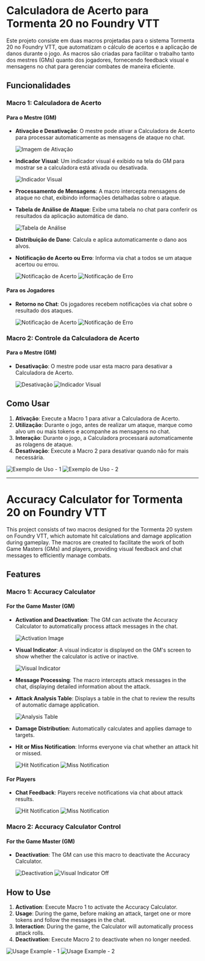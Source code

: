 # Calculadora de Acerto para Tormenta 20 no Foundry VTT

Este projeto consiste em duas macros projetadas para o sistema Tormenta 20 no Foundry VTT, que automatizam o cálculo de acertos e a aplicação de danos durante o jogo. As macros são criadas para facilitar o trabalho tanto dos mestres (GMs) quanto dos jogadores, fornecendo feedback visual e mensagens no chat para gerenciar combates de maneira eficiente.

## Funcionalidades

### Macro 1: Calculadora de Acerto

#### Para o Mestre (GM)

- **Ativação e Desativação**: O mestre pode ativar a Calculadora de Acerto para processar automaticamente as mensagens de ataque no chat.

  ![Imagem de Ativação](/imgs/image-1.png)

- **Indicador Visual**: Um indicador visual é exibido na tela do GM para mostrar se a calculadora está ativada ou desativada.

  ![Indicador Visual](/imgs/image-2.png)

- **Processamento de Mensagens**: A macro intercepta mensagens de ataque no chat, exibindo informações detalhadas sobre o ataque.

- **Tabela de Análise de Ataque**: Exibe uma tabela no chat para conferir os resultados da aplicação automática de dano.

  ![Tabela de Análise](/imgs/image-5.png)

- **Distribuição de Dano**: Calcula e aplica automaticamente o dano aos alvos.
- **Notificação de Acerto ou Erro**: Informa via chat a todos se um ataque acertou ou errou.

  ![Notificação de Acerto](/imgs/image-3.png)
  ![Notificação de Erro](/imgs/image-4.png)

#### Para os Jogadores

- **Retorno no Chat**: Os jogadores recebem notificações via chat sobre o resultado dos ataques.

  ![Notificação de Acerto](/imgs/image-3.png)
  ![Notificação de Erro](/imgs/image-4.png)

### Macro 2: Controle da Calculadora de Acerto

#### Para o Mestre (GM)

- **Desativação**: O mestre pode usar esta macro para desativar a Calculadora de Acerto.

  ![Desativação](/imgs/image-6.png)
  ![Indicador Visual](/imgs/image-7.png)

## Como Usar

1. **Ativação**: Execute a Macro 1 para ativar a Calculadora de Acerto.
2. **Utilização**: Durante o jogo, antes de realizar um ataque, marque como alvo um ou mais tokens e acompanhe as mensagens no chat.
3. **Interação**: Durante o jogo, a Calculadora processará automaticamente as rolagens de ataque.
4. **Desativação**: Execute a Macro 2 para desativar quando não for mais necessária.

  ![Exemplo de Uso - 1](/imgs/image-8.png)
  ![Exemplo de Uso - 2](/imgs/image-9.png)

---

# Accuracy Calculator for Tormenta 20 on Foundry VTT

This project consists of two macros designed for the Tormenta 20 system on Foundry VTT, which automate hit calculations and damage application during gameplay. The macros are created to facilitate the work of both Game Masters (GMs) and players, providing visual feedback and chat messages to efficiently manage combats.

## Features

### Macro 1: Accuracy Calculator

#### For the Game Master (GM)

- **Activation and Deactivation**: The GM can activate the Accuracy Calculator to automatically process attack messages in the chat.

  ![Activation Image](/imgs/image-1.png)

- **Visual Indicator**: A visual indicator is displayed on the GM's screen to show whether the calculator is active or inactive.

  ![Visual Indicator](/imgs/image-2.png)

- **Message Processing**: The macro intercepts attack messages in the chat, displaying detailed information about the attack.

- **Attack Analysis Table**: Displays a table in the chat to review the results of automatic damage application.

  ![Analysis Table](/imgs/image-5.png)

- **Damage Distribution**: Automatically calculates and applies damage to targets.
- **Hit or Miss Notification**: Informs everyone via chat whether an attack hit or missed.

  ![Hit Notification](/imgs/image-3.png)
  ![Miss Notification](/imgs/image-4.png)

#### For Players

- **Chat Feedback**: Players receive notifications via chat about attack results.

  ![Hit Notification](/imgs/image-3.png)
  ![Miss Notification](/imgs/image-4.png)

### Macro 2: Accuracy Calculator Control

#### For the Game Master (GM)

- **Deactivation**: The GM can use this macro to deactivate the Accuracy Calculator.

  ![Deactivation](/imgs/image-6.png)
  ![Visual Indicator Off](/imgs/image-7.png)

## How to Use

1. **Activation**: Execute Macro 1 to activate the Accuracy Calculator.
2. **Usage**: During the game, before making an attack, target one or more tokens and follow the messages in the chat.
3. **Interaction**: During the game, the Calculator will automatically process attack rolls.
4. **Deactivation**: Execute Macro 2 to deactivate when no longer needed.

  ![Usage Example - 1](/imgs/image-8.png)
  ![Usage Example - 2](/imgs/image-9.png)